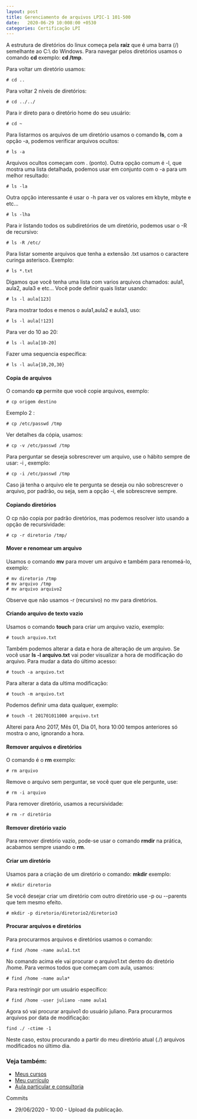 ```yaml
---
layout: post
title: Gerenciamento de arquivos LPIC-1 101-500
date:   2020-06-29 10:008:00 +0530
categories: Certificação LPI
---
```


A estrutura de diretórios do linux começa pela **raíz** que é uma barra (/) semelhante ao C:\ do Windows.  Para navegar pelos diretórios usamos o comando **cd** exemplo: **cd /tmp**.

Para voltar um diretório usamos:

```
# cd ..
```

Para voltar 2 níveis de diretórios:

```
# cd ../../
```

Para ir direto para o diretório home do seu usuário:

```
# cd ~
```

Para listarmos os arquivos de um diretório usamos o comando **ls**, com a opção -a, podemos verificar arquivos ocultos:

```
# ls -a
```

Arquivos ocultos começam com . (ponto). Outra opção comum é -l, que mostra uma lista detalhada, podemos usar em conjunto com o -a para um melhor resultado:

```
# ls -la
```

Outra opção interessante é usar o -h para ver os valores em kbyte, mbyte e etc...

```
# ls -lha
```

Para ir listando todos os subdiretórios de um diretório, podemos usar o -R de recursivo:

```
# ls -R /etc/
```

Para listar somente arquivos que tenha a extensão .txt usamos o caractere curinga asterisco. Exemplo:

```
# ls *.txt
```

Digamos que você tenha uma lista com varios arquivos chamados: aula1, aula2, aula3 e etc... Você pode definir quais listar usando:

```
# ls -l aula[123]
```

Para mostrar todos e menos o aula1,aula2 e aula3, uso:

```
# ls -l aula[!123]
```

Para ver do 10 ao 20:

```
# ls -l aula[10-20]
```

Fazer uma sequencia específica:

```
# ls -l aula{10,20,30}
```

#### Copia de arquivos

O comando **cp** permite que você copie arquivos, exemplo: 

```
# cp origem destino
```

Exemplo 2 :

```
# cp /etc/passwd /tmp
```

Ver detalhes da cópia, usamos:

```
# cp -v /etc/passwd /tmp
```

Para perguntar se deseja sobrescrever um arquivo, use o hábito sempre de usar: -i , exemplo:

```
# cp -i /etc/passwd /tmp
```

Caso já tenha o arquivo ele te pergunta se deseja ou não sobrescrever o arquivo, por padrão, ou seja, sem a opção -i, ele sobrescreve sempre.

#### Copiando diretórios

O cp não copia por padrão diretórios, mas podemos resolver isto usando a opção de recursividade:

```
# cp -r diretorio /tmp/
```

#### Mover e renomear um arquivo

Usamos o comando **mv** para mover um arquivo e também para renomeá-lo, exemplo:

```
# mv diretorio /tmp
# mv arquivo /tmp
# mv arquivo arquivo2
```

Observe que não usamos -r (recursivo) no mv para diretórios. 

#### Criando arquivo de texto vazio

Usamos o comando **touch** para criar um arquivo vazio, exemplo:

```
# touch arquivo.txt
```

Também podemos alterar a data e hora de alteração de um arquivo. Se você usar **ls -l arquivo.txt** vai poder visualizar a hora de modificação do arquivo. Para mudar a data do último acesso:

```
# touch -a arquivo.txt
```

Para alterar a data da ultima modificação:

```
# touch -m arquivo.txt
```

Podemos definir uma data qualquer, exemplo:

```
# touch -t 201701011000 arquivo.txt
```

Alterei para Ano 2017, Mês 01, Dia 01, hora 10:00 tempos anteriores só mostra o ano, ignorando a hora.

#### Remover arquivos e diretórios

O comando é o **rm** exemplo:

```
# rm arquivo
```

Remove o arquivo sem perguntar, se você quer que ele pergunte, use:

```
# rm -i arquivo
```

Para remover diretório, usamos a recursividade:

```
# rm -r diretório
```

#### Remover diretório vazio

Para remover diretório vazio, pode-se usar o comando **rmdir** na prática, acabamos sempre usando o **rm**.

#### Criar um diretório

Usamos para a criação de um diretório o comando: **mkdir** exemplo:

```
# mkdir diretorio
```

Se você desejar criar um diretório com outro diretório use -p  ou --parents que tem mesmo efeito.

```
# mkdir -p diretorio/diretorio2/diretorio3
```

#### Procurar arquivos e diretórios

Para procurarmos arquivos e diretórios usamos o comando:

```
# find /home -name aula1.txt
```

No comando acima ele vai procurar o arquivo1.txt dentro do diretório /home. Para vermos todos que começam com aula, usamos:

```
# find /home -name aula*
```

Para restringir por um usuário específico:

```
# find /home -user juliano -name aula1
```

Agora só vai procurar arquivo1 do usuário juliano. Para procurarmos arquivos por data de modificação:

```
find ./ -ctime -1
```

Neste caso, estou procurando a partir do meu diretório atual (./) arquivos modificados no último dia.

### Veja também:
- [Meus cursos](https://profjulianoramos.github.io/cursos/)
- [Meu currículo](https://profjulianoramos.github.io/curriculo/)
- [Aula particular e consultoria](https://profjulianoramos.github.io/consultoria/)


Commits
- 29/06/2020 - 10:00 - Upload da publicação.